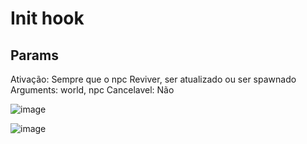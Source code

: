 # Init hook

## Params
 Ativação: Sempre que o npc Reviver, ser atualizado ou ser spawnado
 Arguments: world, npc
 Cancelavel: Não
 
 
![image](https://user-images.githubusercontent.com/55335712/110042834-23093500-7d25-11eb-989b-49e9f4b5a40f.png) 



![image](https://user-images.githubusercontent.com/55335712/110042865-2e5c6080-7d25-11eb-9f19-fb20ce39a238.png)
